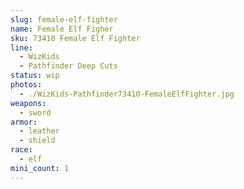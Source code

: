 ```yaml
---
slug: female-elf-fighter
name: Female Elf Figher
sku: 73410 Female Elf Fighter
line:
  - WizKids
  - Pathfinder Deep Cuts
status: wip
photos:
  - ./WizKids-Pathfinder73410-FemaleElfFighter.jpg
weapons:
  - sword
armor:
  - leather
  - shield
race:
  - elf
mini_count: 1
---
```

